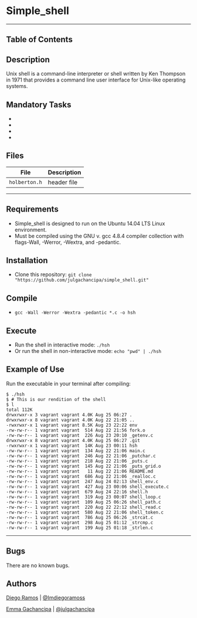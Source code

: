 # Simple_shell
------------
## Table of Contents

## Description
Unix shell is a command-line interpreter or shell written by Ken Thompson in 1971 that provides a command line user interface for Unix-like operating systems.

## Mandatory Tasks
 *
 *
 *
 *

## Files
File | Description
--- | ---
`holberton.h` | header file

---
## Requirements
 * Simple_shell is designed to run on the Ubuntu 14.04 LTS Linux environment.
 * Must be compiled using the GNU v. gcc 4.8.4 compiler collection with flags-Wall, -Werror, -Wextra, and -pedantic.

## Installation
   - Clone this repository: `git clone "https://github.com/julgachancipa/simple_shell.git"`
   
## Compile
   - `gcc -Wall -Werror -Wextra -pedantic *.c -o hsh`
   
## Execute
   - Run the shell in interactive mode: `./hsh`
   - Or run the shell in non-interactive mode: `echo "pwd" | ./hsh`

## Example of Use
Run the executable in your terminal after compiling:
```
$ ./hsh
$ # This is our rendition of the shell
$ l
total 112K
drwxrwxr-x 3 vagrant vagrant 4.0K Aug 25 06:27 .
drwxrwxr-x 8 vagrant vagrant 4.0K Aug 22 21:05 ..
-rwxrwxr-x 1 vagrant vagrant 8.5K Aug 23 22:22 env
-rw-rw-r-- 1 vagrant vagrant  514 Aug 22 21:56 fork.o
-rw-rw-r-- 1 vagrant vagrant  226 Aug 23 20:10 _getenv.c
drwxrwxr-x 8 vagrant vagrant 4.0K Aug 25 06:27 .git
-rwxrwxr-x 1 vagrant vagrant  14K Aug 23 00:11 hsh
-rw-rw-r-- 1 vagrant vagrant  134 Aug 22 21:06 main.c
-rw-rw-r-- 1 vagrant vagrant  246 Aug 22 21:06 _putchar.c
-rw-rw-r-- 1 vagrant vagrant  218 Aug 22 21:06 _puts.c
-rw-rw-r-- 1 vagrant vagrant  145 Aug 22 21:06 _puts_grid.o
-rw-rw-r-- 1 vagrant vagrant   11 Aug 22 21:06 README.md
-rw-rw-r-- 1 vagrant vagrant  686 Aug 22 21:06 _realloc.c
-rw-rw-r-- 1 vagrant vagrant  247 Aug 24 02:13 shell_env.c
-rw-rw-r-- 1 vagrant vagrant  427 Aug 23 00:06 shell_execute.c
-rw-rw-r-- 1 vagrant vagrant  679 Aug 24 22:16 shell.h
-rw-rw-r-- 1 vagrant vagrant  319 Aug 23 00:07 shell_loop.c
-rw-rw-r-- 1 vagrant vagrant  109 Aug 25 06:26 shell_path.c
-rw-rw-r-- 1 vagrant vagrant  220 Aug 22 22:12 shell_read.c
-rw-rw-r-- 1 vagrant vagrant  580 Aug 22 21:06 shell_token.c
-rw-rw-r-- 1 vagrant vagrant  786 Aug 25 06:26 _strcat.c
-rw-rw-r-- 1 vagrant vagrant  298 Aug 25 01:12 _strcmp.c
-rw-rw-r-- 1 vagrant vagrant  199 Aug 25 01:18 _strlen.c
```
---

## Bugs
There are no known bugs.

## Authors
[Diego Ramos](https://github.com/DiegoRmsR) | [@Imdiegoramoss](https://twitter.com/Imdiegoramoss)

[Emma Gachancipa](https://github.com/julgachancipa) | [@julgachancipa](https://twitter.com/julgachancipa)
